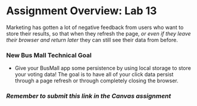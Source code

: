 # Assignment Overview: Lab 13

Marketing has gotten a lot of negative feedback from users who want to store their results, so that when they refresh the page, *or even if they leave their browser and return later* they can still see their data from before.

### New Bus Mall Technical Goal

- Give your BusMall app some persistence by using local storage to store your voting data! The goal is to have all of your click data persist through a page refresh or through completely closing the browser.

### *Remember to submit this link in the Canvas assignment*
